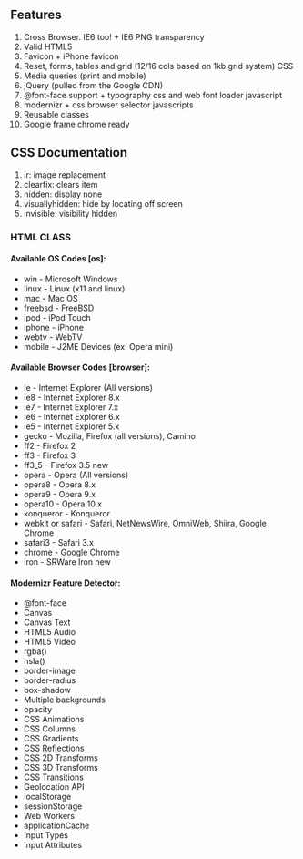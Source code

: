 ## Features

 1. Cross Browser. IE6 too!  + IE6 PNG transparency
 2. Valid HTML5
 3. Favicon + iPhone favicon 
 4. Reset, forms, tables and grid (12/16 cols based on 1kb grid system) CSS
 5. Media queries (print and mobile)
 6. jQuery (pulled from the Google CDN)
 7. @font-face support + typography css and web font loader javascript
 8. modernizr + css browser selector javascripts
 9. Reusable classes
 10. Google frame chrome ready


## CSS Documentation ##

1. ir: image replacement
2. clearfix: clears item
3. hidden: display none
4. visuallyhidden: hide by locating off screen
5. invisible: visibility hidden


### HTML CLASS 

#### Available OS Codes [os]:

  - win - Microsoft Windows
  - linux - Linux (x11 and linux)
  - mac - Mac OS
  - freebsd - FreeBSD
  - ipod - iPod Touch
  - iphone - iPhone
  - webtv - WebTV
  - mobile - J2ME Devices (ex: Opera mini)

#### Available Browser Codes [browser]:

  - ie - Internet Explorer (All versions)
  - ie8 - Internet Explorer 8.x
  - ie7 - Internet Explorer 7.x
  - ie6 - Internet Explorer 6.x
  - ie5 - Internet Explorer 5.x
  - gecko - Mozilla, Firefox (all versions), Camino
  - ff2 - Firefox 2
  - ff3 - Firefox 3
  - ff3_5 - Firefox 3.5 new
  - opera - Opera (All versions)
  - opera8 - Opera 8.x
  - opera9 - Opera 9.x
  - opera10 - Opera 10.x
  - konqueror - Konqueror
  - webkit or safari - Safari, NetNewsWire, OmniWeb, Shiira, Google Chrome
  - safari3 - Safari 3.x
  - chrome - Google Chrome
  - iron - SRWare Iron new

#### Modernizr Feature Detector:

  -  @font-face
  - Canvas
  - Canvas Text
  - HTML5 Audio
  - HTML5 Video
  - rgba()
  - hsla()
  - border-image
  - border-radius
  - box-shadow
  - Multiple backgrounds
  - opacity
  - CSS Animations
  - CSS Columns
  - CSS Gradients
  - CSS Reflections
  - CSS 2D Transforms
  - CSS 3D Transforms
  - CSS Transitions
  - Geolocation API
  - localStorage
  - sessionStorage
  - Web Workers
  - applicationCache
  - Input Types
  - Input Attributes

